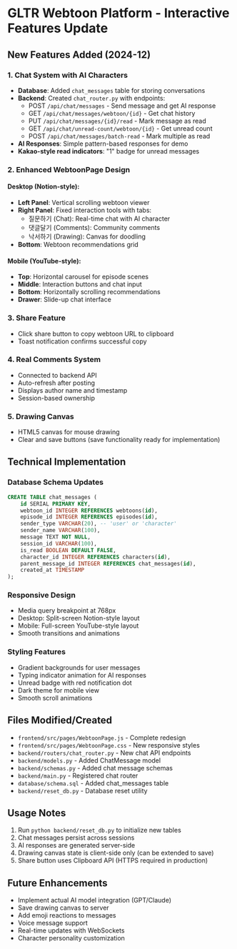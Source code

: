 # GLTR Webtoon Platform - Interactive Features Update

## New Features Added (2024-12)

### 1. Chat System with AI Characters
- **Database**: Added `chat_messages` table for storing conversations
- **Backend**: Created `chat_router.py` with endpoints:
  - POST `/api/chat/messages` - Send message and get AI response
  - GET `/api/chat/messages/webtoon/{id}` - Get chat history
  - PUT `/api/chat/messages/{id}/read` - Mark message as read
  - GET `/api/chat/unread-count/webtoon/{id}` - Get unread count
  - POST `/api/chat/messages/batch-read` - Mark multiple as read
- **AI Responses**: Simple pattern-based responses for demo
- **Kakao-style read indicators**: "1" badge for unread messages

### 2. Enhanced WebtoonPage Design

#### Desktop (Notion-style):
- **Left Panel**: Vertical scrolling webtoon viewer
- **Right Panel**: Fixed interaction tools with tabs:
  - 질문하기 (Chat): Real-time chat with AI character
  - 댓글달기 (Comments): Community comments
  - 낙서하기 (Drawing): Canvas for doodling
- **Bottom**: Webtoon recommendations grid

#### Mobile (YouTube-style):
- **Top**: Horizontal carousel for episode scenes
- **Middle**: Interaction buttons and chat input
- **Bottom**: Horizontally scrolling recommendations
- **Drawer**: Slide-up chat interface

### 3. Share Feature
- Click share button to copy webtoon URL to clipboard
- Toast notification confirms successful copy

### 4. Real Comments System
- Connected to backend API
- Auto-refresh after posting
- Displays author name and timestamp
- Session-based ownership

### 5. Drawing Canvas
- HTML5 canvas for mouse drawing
- Clear and save buttons (save functionality ready for implementation)

## Technical Implementation

### Database Schema Updates
```sql
CREATE TABLE chat_messages (
    id SERIAL PRIMARY KEY,
    webtoon_id INTEGER REFERENCES webtoons(id),
    episode_id INTEGER REFERENCES episodes(id),
    sender_type VARCHAR(20), -- 'user' or 'character'
    sender_name VARCHAR(100),
    message TEXT NOT NULL,
    session_id VARCHAR(100),
    is_read BOOLEAN DEFAULT FALSE,
    character_id INTEGER REFERENCES characters(id),
    parent_message_id INTEGER REFERENCES chat_messages(id),
    created_at TIMESTAMP
);
```

### Responsive Design
- Media query breakpoint at 768px
- Desktop: Split-screen Notion-style layout
- Mobile: Full-screen YouTube-style layout
- Smooth transitions and animations

### Styling Features
- Gradient backgrounds for user messages
- Typing indicator animation for AI responses
- Unread badge with red notification dot
- Dark theme for mobile view
- Smooth scroll animations

## Files Modified/Created
- `frontend/src/pages/WebtoonPage.js` - Complete redesign
- `frontend/src/pages/WebtoonPage.css` - New responsive styles
- `backend/routers/chat_router.py` - New chat API endpoints
- `backend/models.py` - Added ChatMessage model
- `backend/schemas.py` - Added chat message schemas
- `backend/main.py` - Registered chat router
- `database/schema.sql` - Added chat_messages table
- `backend/reset_db.py` - Database reset utility

## Usage Notes
1. Run `python backend/reset_db.py` to initialize new tables
2. Chat messages persist across sessions
3. AI responses are generated server-side
4. Drawing canvas state is client-side only (can be extended to save)
5. Share button uses Clipboard API (HTTPS required in production)

## Future Enhancements
- Implement actual AI model integration (GPT/Claude)
- Save drawing canvas to server
- Add emoji reactions to messages
- Voice message support
- Real-time updates with WebSockets
- Character personality customization